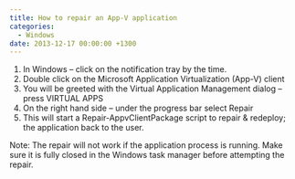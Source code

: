 ```yaml
---
title: How to repair an App-V application
categories:
  - Windows
date: 2013-12-17 00:00:00 +1300
---
```


  1. In Windows – click on the notification tray by the time.
  2. Double click on the Microsoft Application Virtualization (App-V) client
  3. You will be greeted with the Virtual Application Management dialog – press VIRTUAL APPS
  4. On the right hand side – under the progress bar select Repair
  5. This will start a Repair-AppvClientPackage script to repair & redeploy; the application back to the user.

Note: The repair will not work if the application process is running. Make sure it is fully closed in the Windows task manager before attempting the repair.
